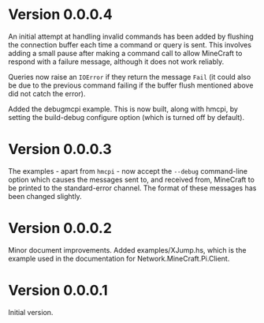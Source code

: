 Version 0.0.0.4
===============

An initial attempt at handling invalid commands has been added by
flushing the connection buffer each time a command or query is sent.
This involves adding a small pause after making a command call to
allow MineCraft to respond with a failure message, although it does
not work reliably.

Queries now raise an `IOError` if they return the message `Fail` (it
could also be due to the previous command failing if the buffer
flush mentioned above did not catch the error).

Added the debugmcpi example. This is now built, along with hmcpi,
by setting the build-debug configure option (which is turned off
by default).

Version 0.0.0.3
===============

The examples - apart from `hmcpi` - now accept the `--debug` command-line
option which causes the messages sent to, and received from, MineCraft
to be printed to the standard-error channel. The format of these 
messages has been changed slightly.

Version 0.0.0.2
===============

Minor document improvements. Added examples/XJump.hs, which is the
example used in the documentation for Network.MineCraft.Pi.Client.

Version 0.0.0.1
===============

Initial version.
